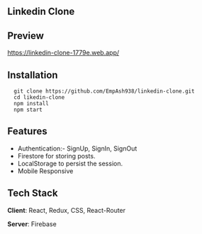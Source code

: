 ## Linkedin Clone

## Preview
https://linkedin-clone-1779e.web.app/

## Installation

```
  git clone https://github.com/EmpAsh938/linkedin-clone.git
  cd likedin-clone
  npm install
  npm start
```
## Features
- Authentication:- SignUp, SignIn, SignOut
- Firestore for storing posts.
- LocalStorage to persist the session.
- Mobile Responsive

## Tech Stack
**Client**: React, Redux, CSS, React-Router

**Server**: Firebase
